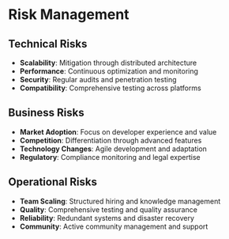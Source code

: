 # Risk Management

## Technical Risks
- **Scalability**: Mitigation through distributed architecture
- **Performance**: Continuous optimization and monitoring
- **Security**: Regular audits and penetration testing
- **Compatibility**: Comprehensive testing across platforms

## Business Risks
- **Market Adoption**: Focus on developer experience and value
- **Competition**: Differentiation through advanced features
- **Technology Changes**: Agile development and adaptation
- **Regulatory**: Compliance monitoring and legal expertise

## Operational Risks
- **Team Scaling**: Structured hiring and knowledge management
- **Quality**: Comprehensive testing and quality assurance
- **Reliability**: Redundant systems and disaster recovery
- **Community**: Active community management and support